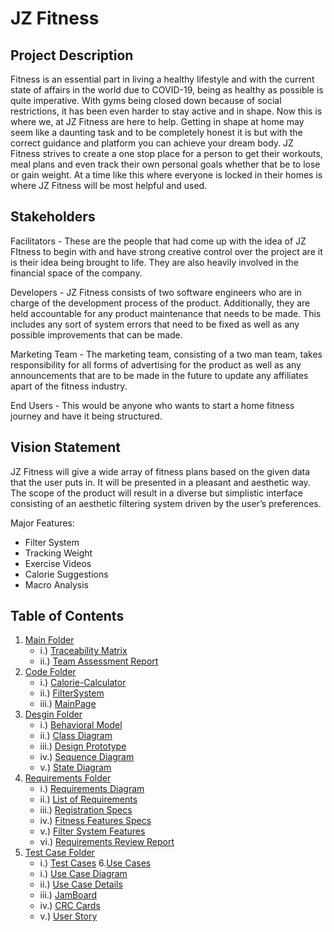 # JZ Fitness
## Project Description

Fitness is an essential part in living a healthy lifestyle and with the current state of affairs in the world due to COVID-19, being as healthy as possible is quite imperative. With gyms being closed down because of social restrictions, it has been even harder to stay active and in shape. 
Now this is where we, at JZ Fitness are here to help. Getting in shape at home may seem like a daunting task and to be completely honest it is but with the correct guidance and platform you can achieve your dream body. JZ Fitness strives to create a one stop place for a person to get their workouts, meal plans and even track their own personal goals whether that be to lose or gain weight. At a time like this where everyone is locked in their homes is where JZ Fitness will be most helpful and used. 

## Stakeholders

Facilitators - These are the people that had come up with the idea of JZ FItness to begin with and have strong creative control over the project are it is their idea being brought to life. They are also heavily involved in the financial space of the company. 

Developers - JZ Fitness consists of  two software engineers who are in charge of the development process of the product. Additionally, they are held accountable for any product maintenance that needs to be made. This includes any sort of system errors that need to be fixed as well as any possible improvements that can be made. 

Marketing Team - The marketing team, consisting of a two man team, takes responsibility for all forms of advertising for the product as well as any announcements that are to be made in the future to update any affiliates apart of the fitness industry. 

End Users - This would be anyone who wants to start a home fitness journey and have it being structured.

## Vision Statement

JZ Fitness will give a wide array of fitness plans based on the given data that the user puts in. It will be presented in a pleasant and aesthetic way. The scope of the product will result in a diverse but simplistic interface consisting of an aesthetic filtering system driven by the user’s preferences.

Major Features:
* Filter System
* Tracking Weight
* Exercise Videos
* Calorie Suggestions
* Macro Analysis

## Table of Contents

1. [Main Folder](https://github.com/SOFE2720/JZFitness)
     * i.) [Traceability Matrix](https://github.com/SOFE2720/JZFitness/blob/main/Traceability%20Matrix.xlsx)
     * ii.) [Team Assessment Report](https://github.com/SOFE2720/JZFitness/blob/main/Team_Reflection_Assessment.pdf)
2. [Code Folder](https://github.com/SOFE2720/JZFitness/tree/main/Code)
     * i.) [Calorie-Calculator](https://github.com/SOFE2720/JZFitness/tree/main/Code/Calorie-Calculator)
     * ii.) [FilterSystem](https://github.com/SOFE2720/JZFitness/tree/main/Code/FilterSystem)
     * iii.) [MainPage](https://github.com/SOFE2720/JZFitness/tree/main/Code/MainPage)
3. [Desgin Folder](https://github.com/SOFE2720/JZFitness/tree/main/Design)
     * i.) [Behavioral Model](https://github.com/SOFE2720/JZFitness/blob/main/Design/Behavioral%20Model.png)
     * ii.) [Class Diagram](https://github.com/SOFE2720/JZFitness/blob/main/Design/Class%20Diagram.png)
     * iii.) [Design Prototype](https://github.com/SOFE2720/JZFitness/blob/main/Design/Design%20Prototype.pdf)
     * iv.) [Sequence Diagram](https://github.com/SOFE2720/JZFitness/blob/main/Design/Sequence%20Diagram.png)
     * v.) [State Diagram](https://github.com/SOFE2720/JZFitness/blob/main/Design/State%20Diagram.png)
4. [Requirements Folder](https://github.com/SOFE2720/JZFitness/tree/main/Requirements)
     * i.) [Requirements Diagram](https://github.com/SOFE2720/JZFitness/blob/main/Requirements/Requirements%20Diagram.png)
     * ii.) [List of Requirements](https://github.com/SOFE2720/JZFitness/blob/main/Requirements/List%20of%20Requirements.pdf)
     * iii.) [Registration Specs](https://github.com/SOFE2720/JZFitness/blob/main/Requirements/Registration%20Specs.png)
     * iv.) [Fitness Features Specs](https://github.com/SOFE2720/JZFitness/blob/main/Requirements/Fitness%20Features%20Specs.png)
     * v.) [Filter System Features](https://github.com/SOFE2720/JZFitness/blob/main/Requirements/Filter%20System%20Specs.png)
     * vi.) [Requirements Review Report](https://github.com/SOFE2720/JZFitness/blob/main/Requirements/Review%20Report%20-%20Requirements.pdf)
5. [Test Case Folder](https://github.com/SOFE2720/JZFitness/tree/main/Test%20Case)
     * i.) [Test Cases](https://github.com/SOFE2720/JZFitness/blob/main/Test%20Case/Test%20Cases.pdf)
6.[Use Cases](https://github.com/SOFE2720/JZFitness/tree/main/Use%20Cases)
     * i.) [Use Case Diagram](https://github.com/SOFE2720/JZFitness/blob/main/Use%20Cases/Use%20Case%20Diagram.png)
     * ii.) [Use Case Details](https://github.com/SOFE2720/JZFitness/blob/main/Use%20Cases/Use%20Case%20Details.pdf)
     * iii.) [JamBoard](https://github.com/SOFE2720/JZFitness/blob/main/Use%20Cases/JamBoard.pdf)
     * iv.) [CRC Cards](https://github.com/SOFE2720/JZFitness/blob/main/Use%20Cases/CRC%20Cards.pdf)
     * v.) [User Story](https://github.com/SOFE2720/JZFitness/blob/main/Use%20Cases/User%20Story.pdf)
